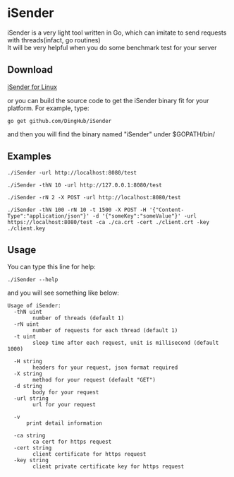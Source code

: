 # iSender
iSender is a very light tool written in Go, which can imitate to send requests with threads(infact, go routines)<br>
It will be very helpful when you do some benchmark test for your server

## Download
[iSender for Linux](./bin/linux/iSender)<br>

or you can build the source code to get the iSender binary fit for your platform. For example, type:
```
go get github.com/DingHub/iSender
```
and then you will find the binary named "iSender" under $GOPATH/bin/

## Examples
```
./iSender -url http://localhost:8080/test
```
```
./iSender -thN 10 -url http://127.0.0.1:8080/test
```
```
./iSender -rN 2 -X POST -url http://localhost:8080/test
```
```
./iSender -thN 100 -rN 10 -t 1500 -X POST -H '{"Content-Type":"application/json"}' -d '{"someKey":"someValue"}' -url https://localhost:8080/test -ca ./ca.crt -cert ./client.crt -key ./client.key
```

## Usage
You can type this line for help:
```
./iSender --help
```
and you will see something like below:
```
Usage of iSender:
  -thN uint
     	number of threads (default 1)
  -rN uint
    	number of requests for each thread (default 1)
  -t uint
    	sleep time after each request, unit is millisecond (default 1000)

  -H string
    	headers for your request, json format required
  -X string
    	method for your request (default "GET")
  -d string
    	body for your request
  -url string
    	url for your request

  -v
      print detail information
      
  -ca string
    	ca cert for https request
  -cert string
    	client certificate for https request
  -key string
    	client private certificate key for https request
```